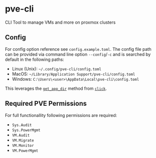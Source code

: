 # pve-cli

CLI Tool to manage VMs and more on proxmox clusters

## Config

For config option reference see `config.example.toml`.
The config file path can be provided via command line option `--config`/`-c` and is searched by default in the following
paths:

* Linux (Unix): `~/.config/pve-cli/config.toml`
* MacOS: `~/Library/Application Support/pve-cli/config.toml`
* Windows: `C:\Users\<user>\AppData\Local\pve-cli\config.toml`

This leverages the [`get_app_dir`](https://click.palletsprojects.com/en/8.1.x/api/#click.get_app_dir) method
from [`click`](https://click.palletsprojects.com).

## Required PVE Permissions

For full functionallity following permissions are required:
* `Sys.Audit`
* `Sys.PowerMgmt`
* `VM.Audit`
* `VM.Migrate`
* `VM.Monitor`
* `VM.PowerMgmt`

